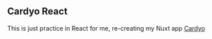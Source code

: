 ## Cardyo React

This is just practice in React for me, re-creating my Nuxt app [Cardyo](https://github.com/kyaustad/cardyo)
